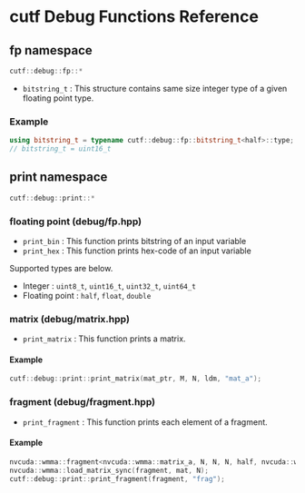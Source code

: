 # cutf Debug Functions Reference

## fp namespace
```cpp
cutf::debug::fp::*
```

- `bitstring_t` : This structure contains same size integer type of a given floating point type.

### Example
```cpp
using bitstring_t = typename cutf::debug::fp::bitstring_t<half>::type;
// bitstring_t = uint16_t
```

## print namespace
```cpp
cutf::debug::print::*
```

### floating point (debug/fp.hpp)
- `print_bin` : This function prints bitstring of an input variable
- `print_hex` : This function prints hex-code of an input variable

Supported types are below.

- Integer : `uint8_t`, `uint16_t`, `uint32_t`, `uint64_t`
- Floating point : `half`, `float`, `double`

### matrix (debug/matrix.hpp)
- `print_matrix` : This function prints a matrix.

#### Example
```cpp
cutf::debug::print::print_matrix(mat_ptr, M, N, ldm, "mat_a");
```

### fragment (debug/fragment.hpp)
- `print_fragment` : This function prints each element of a fragment.

#### Example
```cpp
nvcuda::wmma::fragment<nvcuda::wmma::matrix_a, N, N, N, half, nvcuda::wmma::col_major> fragment;
nvcuda::wmma::load_matrix_sync(fragment, mat, N);
cutf::debug::print::print_fragment(fragment, "frag");
```
